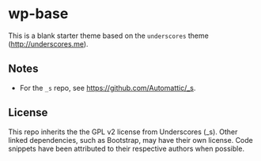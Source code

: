 wp-base
============

This is a blank starter theme based on the `underscores` theme (http://underscores.me). 

Notes
-----
* For the `_s` repo, see https://github.com/Automattic/_s.

License
-------
This repo inherits the the GPL v2 license from Underscores (_s). Other linked dependencies, such as Bootstrap, may have their own license. Code snippets have been attributed to their respective authors when possible.  
